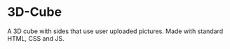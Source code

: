 # 3D-Cube
A 3D cube with sides that use user uploaded pictures. Made with standard HTML, CSS and JS.
